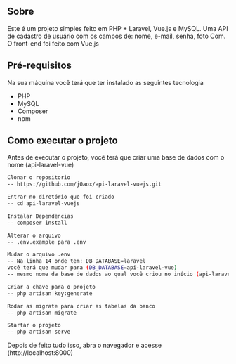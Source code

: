 ## Sobre

Este é um projeto simples feito em PHP + Laravel, Vue.js e MySQL.
Uma API de cadastro de usuário com os campos de: nome, e-mail, senha, foto
Com. O front-end foi feito com Vue.js

## Pré-requisitos

Na sua máquina você terá que ter instalado as seguintes tecnologia
- PHP
- MySQL
- Composer
- npm

## Como executar o projeto

Antes de executar o projeto, você terá que criar uma base de dados com o nome (api-laravel-vue)

```bash
Clonar o repositorio
-- https://github.com/j0aox/api-laravel-vuejs.git

Entrar no diretório que foi criado 
-- cd api-laravel-vuejs

Instalar Dependências
-- composer install

Alterar o arquivo 
-- .env.example para .env

Mudar o arquivo .env
-- Na linha 14 onde tem: DB_DATABASE=laravel
você terá que mudar para (DB_DATABASE=api-laravel-vue) 
-- mesmo nome da base de dados ao qual você criou no início (api-laravel-vue)

Criar a chave para o projeto
-- php artisan key:generate

Rodar as migrate para criar as tabelas da banco
-- php artisan migrate

Startar o projeto
-- php artisan serve

```
Depois de feito tudo isso, abra o navegador e acesse (http://localhost:8000)
